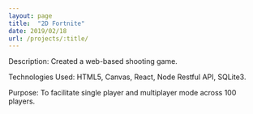 ```yaml
---
layout: page
title:  "2D Fortnite"
date: 2019/02/18
url: /projects/:title/
---
```


Description: Created a web-based shooting game.

Technologies Used: HTML5, Canvas, React, Node Restful API, SQLite3.

Purpose: To facilitate single player and multiplayer mode across 100 players.

